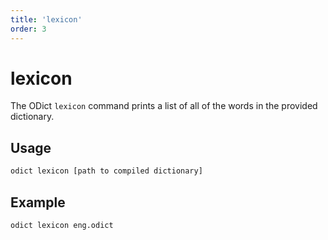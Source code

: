 ```yaml
---
title: 'lexicon'
order: 3
---
```


# lexicon

The ODict `lexicon` command prints a list of all of the words in the provided dictionary.

## Usage

```bash
odict lexicon [path to compiled dictionary]
```

## Example

```bash
odict lexicon eng.odict
```